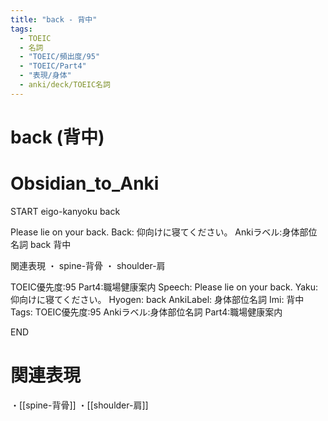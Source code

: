 ```yaml
---
title: "back - 背中"
tags:
  - TOEIC
  - 名詞
  - "TOEIC/頻出度/95"
  - "TOEIC/Part4"
  - "表現/身体"
  - anki/deck/TOEIC名詞
---
```


# back (背中)

# Obsidian_to_Anki
START
eigo-kanyoku
back

Please lie on your back.
Back:
仰向けに寝てください。
Ankiラベル:身体部位名詞
back
背中

関連表現
・ spine-背骨
・ shoulder-肩

TOEIC優先度:95
Part4:職場健康案内
Speech: Please lie on your back.
Yaku: 仰向けに寝てください。
Hyogen: back
AnkiLabel: 身体部位名詞
Imi: 背中
Tags: TOEIC優先度:95 Ankiラベル:身体部位名詞 Part4:職場健康案内
<!--ID: 1751241922018-->
END

# 関連表現
・[[spine-背骨]]
・[[shoulder-肩]]

